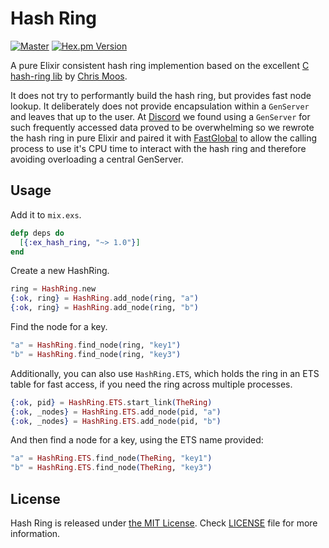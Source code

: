 # Hash Ring

[![Master](https://travis-ci.org/discordapp/ex_hash_ring.svg?branch=master)](https://travis-ci.org/discordapp/ex_hash_ring)
[![Hex.pm Version](http://img.shields.io/hexpm/v/ex_hash_ring.svg?style=flat)](https://hex.pm/packages/ex_hash_ring)

A pure Elixir consistent hash ring implemention based on the excellent [C hash-ring lib](https://github.com/chrismoos/hash-ring)
by [Chris Moos](https://github.com/chrismoos).

It does not try to performantly build the hash ring, but provides  fast node lookup. It deliberately does not provide encapsulation
within a `GenServer` and leaves that up to the user. At [Discord](https://discordapp.com) we found using a `GenServer` for such
frequently accessed data proved to be overwhelming so we rewrote the hash ring in pure Elixir and paired it with
[FastGlobal](https://github.com/discordapp/fastglobal) to allow the calling process to use it's CPU time to interact with
the hash ring and therefore avoiding overloading a central GenServer.

## Usage

Add it to `mix.exs`.

```elixir
defp deps do
  [{:ex_hash_ring, "~> 1.0"}]
end
```

Create a new HashRing.

```elixir
ring = HashRing.new
{:ok, ring} = HashRing.add_node(ring, "a")
{:ok, ring} = HashRing.add_node(ring, "b")
```

Find the node for a key.

```elixir
"a" = HashRing.find_node(ring, "key1")
"b" = HashRing.find_node(ring, "key3")
```

Additionally, you can also use `HashRing.ETS`, which holds the ring in an ETS table for fast access, if you need
the ring across multiple processes.


```elixir
{:ok, pid} = HashRing.ETS.start_link(TheRing)
{:ok, _nodes} = HashRing.ETS.add_node(pid, "a")
{:ok, _nodes} = HashRing.ETS.add_node(pid, "b")
```

And then find a node for a key, using the ETS name provided:

```elixir
"a" = HashRing.ETS.find_node(TheRing, "key1")
"b" = HashRing.ETS.find_node(TheRing, "key3")
```


## License

Hash Ring is released under [the MIT License](LICENSE).
Check [LICENSE](LICENSE) file for more information.